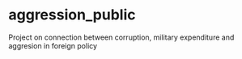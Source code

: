 # aggression_public
Project on connection between corruption, military expenditure and aggresion in foreign policy
